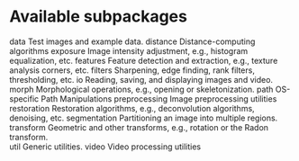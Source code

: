 # Available subpackages


data
    Test images and example data.
distance
    Distance-computing algorithms
exposure
    Image intensity adjustment, e.g., histogram equalization, etc.
features
    Feature detection and extraction, e.g., texture analysis corners, etc.
filters
    Sharpening, edge finding, rank filters, thresholding, etc.
io
    Reading, saving, and displaying images and video.
morph
    Morphological operations, e.g., opening or skeletonization.
path
    OS-specific Path Manipulations
preprocessing
    Image preprocessing utilities
restoration
    Restoration algorithms, e.g., deconvolution algorithms, denoising, etc.
segmentation
    Partitioning an image into multiple regions.
transform
    Geometric and other transforms, e.g., rotation or the Radon transform.    
util
    Generic utilities.
video
    Video processing utilities
